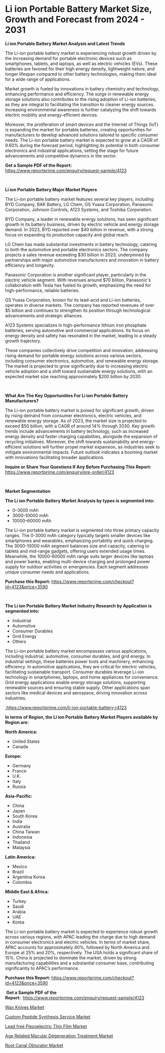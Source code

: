 <p><h1>Li ion Portable Battery Market Size, Growth and Forecast from 2024 - 2031</h1></p><p><strong>Li ion Portable Battery Market Analysis and Latest Trends</strong></p>
<p><p>The Li-ion portable battery market is experiencing robust growth driven by the increasing demand for portable electronic devices such as smartphones, tablets, and laptops, as well as electric vehicles (EVs). These batteries are favored for their high energy density, lightweight nature, and longer lifespan compared to other battery technologies, making them ideal for a wide range of applications.</p><p>Market growth is fueled by innovations in battery chemistry and technology, enhancing performance and efficiency. The surge in renewable energy storage solutions also contributes to the rising adoption of Li-ion batteries, as they are integral to facilitating the transition to cleaner energy sources. Increasing environmental awareness is further catalyzing the shift towards electric mobility and energy-efficient devices.</p><p>Moreover, the proliferation of smart devices and the Internet of Things (IoT) is expanding the market for portable batteries, creating opportunities for manufacturers to develop advanced solutions tailored to specific consumer needs. The Li-ion portable battery market is expected to grow at a CAGR of 9.60% during the forecast period, highlighting its potential in both consumer electronics and industrial applications, setting the stage for future advancements and competitive dynamics in the sector.</p></p>
<p><strong>Get a Sample PDF of the Report:&nbsp;</strong> <a href="https://www.reportprime.com/enquiry/request-sample/4123">https://www.reportprime.com/enquiry/request-sample/4123</a></p>
<p>&nbsp;</p>
<p><strong>Li ion Portable Battery Major Market Players</strong></p>
<p><p>The Li-ion portable battery market features several key players, including BYD Company, BAK Battery, LG Chem, GS Yuasa Corporation, Panasonic Corporation, Johnson Controls, A123 Systems, and Toshiba Corporation. </p><p>BYD Company, a leader in renewable energy solutions, has seen significant growth in its battery business, driven by electric vehicle and energy storage demand. In 2023, BYD reported over $40 billion in revenue, with a strong focus on expanding its production capacity and global reach.</p><p>LG Chem has made substantial investments in battery technology, catering to both the automotive and portable electronics sectors. The company projects a sales revenue exceeding $30 billion in 2023, underpinned by partnerships with major automotive manufacturers and innovation in battery efficiency and longevity.</p><p>Panasonic Corporation is another significant player, particularly in the electric vehicle segment. With revenues around $70 billion, Panasonic's collaboration with Tesla has fueled its growth, emphasizing the need for high-performance, reliable batteries.</p><p>GS Yuasa Corporation, known for its lead-acid and Li-ion batteries, operates in diverse markets. The company has reported revenues of over $5 billion and continues to strengthen its position through technological advancements and strategic alliances.</p><p>A123 Systems specializes in high-performance lithium iron phosphate batteries, serving automotive and commercial applications. Its focus on energy density and safety has resonated in the market, leading to a steady growth trajectory.</p><p>These companies collectively drive competition and innovation, addressing rising demand for portable energy solutions across various sectors, including consumer electronics, automotive, and renewable energy storage. The market is projected to grow significantly due to increasing electric vehicle adoption and a shift toward sustainable energy solutions, with an expected market size reaching approximately $200 billion by 2030.</p></p>
<p>&nbsp;</p>
<p><strong>What Are The Key Opportunities For Li ion Portable Battery Manufacturers?</strong></p>
<p><p>The Li-ion portable battery market is poised for significant growth, driven by rising demand from consumer electronics, electric vehicles, and renewable energy storage. As of 2023, the market size is projected to exceed $50 billion, with a CAGR of around 14% through 2030. Key growth trends include advancements in battery technology, such as increased energy density and faster charging capabilities, alongside the expansion of recycling initiatives. Moreover, the shift towards sustainability and energy-efficient solutions will further propel market expansion, as industries seek to mitigate environmental impacts. Future outlook indicates a booming market with innovations facilitating broader applications.</p></p>
<p><strong>Inquire or Share Your Questions If Any Before Purchasing This Report:</strong> <a href="https://www.reportprime.com/enquiry/pre-order/4123">https://www.reportprime.com/enquiry/pre-order/4123</a></p>
<p>&nbsp;</p>
<p><strong>Market Segmentation</strong></p>
<p><strong>The Li ion Portable Battery Market Analysis by types is segmented into:</strong></p>
<p><ul><li>0–3000 mAh</li><li>3000–10000 mAh</li><li>10000–60000 mAh</li></ul></p>
<p><p>The Li-ion portable battery market is segmented into three primary capacity ranges. The 0-3000 mAh category typically targets smaller devices like smartphones and wearables, emphasizing portability and quick charging. The 3000-10000 mAh segment balances size and capacity, catering to tablets and mid-range gadgets, offering users extended usage times. Meanwhile, the 10000-60000 mAh range suits larger devices like laptops and power banks, enabling multi-device charging and prolonged power supply for outdoor activities or emergencies. Each segment addresses unique consumer needs and applications.</p></p>
<p><strong>Purchase this Report:&nbsp;</strong><a href="https://www.reportprime.com/checkout?id=4123&price=3590">https://www.reportprime.com/checkout?id=4123&price=3590</a></p>
<p>&nbsp;</p>
<p><strong>The Li ion Portable Battery Market Industry Research by Application is segmented into:</strong></p>
<p><ul><li>Industrial</li><li>Automotive</li><li>Consumer Durables</li><li>Grid Energy</li><li>Others</li></ul></p>
<p><p>The Li-ion portable battery market encompasses various applications, including industrial, automotive, consumer durables, and grid energy. In industrial settings, these batteries power tools and machinery, enhancing efficiency. In automotive applications, they are critical for electric vehicles, facilitating sustainable transport. Consumer durables leverage Li-ion technology in smartphones, laptops, and home appliances for convenience. Grid energy applications enable energy storage solutions, supporting renewable sources and ensuring stable supply. Other applications span sectors like medical devices and aerospace, driving innovation across industries.</p></p>
<p><a href="https://www.reportprime.com/li-ion-portable-battery-r4123">&nbsp;https://www.reportprime.com/li-ion-portable-battery-r4123</a></p>
<p><strong>In terms of Region, the Li ion Portable Battery Market Players available by Region are:</strong></p>
<p>
    <p> <strong> North America: </strong>
        <ul>
            <li>United States</li>
            <li>Canada</li>
        </ul>
        </p> 
    <p> <strong> Europe: </strong>
        <ul>
            <li>Germany</li>
            <li>France</li>
            <li>U.K.</li>
            <li>Italy</li>
            <li>Russia</li>
        </ul>
        </p> 
    <p> <strong> Asia-Pacific: </strong>
        <ul>
            <li>China</li>
            <li>Japan</li>
            <li>South Korea</li>
            <li>India</li>
            <li>Australia</li>
            <li>China Taiwan</li>
            <li>Indonesia</li>
            <li>Thailand</li>
            <li>Malaysia</li>
        </ul>
        </p> 
    <p> <strong> Latin America: </strong>
        <ul>
            <li>Mexico</li>
            <li>Brazil</li>
            <li>Argentina Korea</li>
            <li>Colombia</li>
        </ul>
        </p> 
    <p> <strong> Middle East & Africa: </strong>
        <ul>
            <li>Turkey</li>
            <li>Saudi</li>
            <li>Arabia</li>
            <li>UAE</li>
            <li>Korea</li>
        </ul>
    </p>
    </p>
<p><p>The Li-ion portable battery market is expected to experience robust growth across various regions, with APAC leading the charge due to high demand in consumer electronics and electric vehicles. In terms of market share, APAC accounts for approximately 40%, followed by North America and Europe at 25% and 20%, respectively. The USA holds a significant share of 15%. China is projected to dominate the market, driven by strong manufacturing capabilities and a substantial consumer base, contributing significantly to APAC’s performance.</p></p>
<p><strong>Purchase this Report: </strong><a href="https://www.reportprime.com/checkout?id=4123&price=3590">https://www.reportprime.com/checkout?id=4123&price=3590</a></p>
<p>&nbsp;<strong>Get a Sample PDF of the Report:&nbsp;&nbsp;</strong><a href="https://www.reportprime.com/enquiry/request-sample/4123">https://www.reportprime.com/enquiry/request-sample/4123</a></p>
<p><strong></strong></p>
<p><p><a href="https://issuu.com/reportprime-2/docs/wax-knives-market-size-2030.pptx_5f29798f7e07a8">Wax Knives Market</a></p><p><a href="https://www.linkedin.com/pulse/custom-peptide-synthesis-service-market-size-share-trends-rasse?trackingId=7HLi%2BdKNS1m2R3W8cpUMow%3D%3D">Custom Peptide Synthesis Service Market</a></p><p><a href="https://github.com/JakirUddin651/Market-Research-Report-List-1/blob/main/lead-free-piezoelectric-thin-film-market.md">Lead free Piezoelectric Thin Film Market</a></p><p><a href="https://www.linkedin.com/pulse/what-factors-influence-age-related-macular-degeneration-upuxe?trackingId=iTPvcp9qRwmGm6PAxED3gA%3D%3D">Age Related Macular Degeneration Treatment Market</a></p><p><a href="https://issuu.com/reportprime-2/docs/root-canal-obturator-market-size-20_dd60510eff240c">Root Canal Obturator Market</a></p></p>
